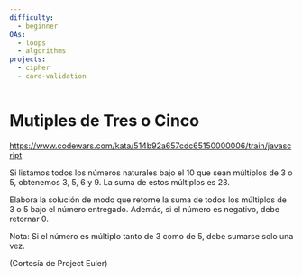 ```yaml
---
difficulty:
  - beginner
OAs:
  - loops
  - algorithms
projects:
  - cipher
  - card-validation
---
```


# Mutiples de Tres o Cinco

https://www.codewars.com/kata/514b92a657cdc65150000006/train/javascript

Si listamos todos los números naturales bajo el 10 que sean múltiplos de 3 o 5,
obtenemos 3, 5, 6 y 9. La suma de estos múltiplos es 23.

Elabora la solución de modo que retorne la suma de todos los múltiplos de 3 o 5
bajo el número entregado. Además, si el número es negativo, debe retornar 0.

Nota: Si el número es múltiplo tanto de 3 como de 5, debe sumarse solo una vez.

(Cortesía de Project Euler)
